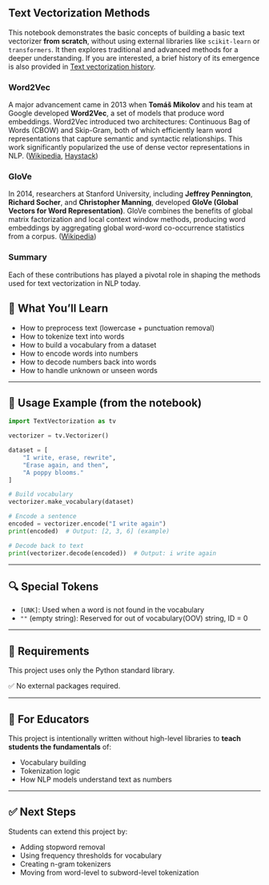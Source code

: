 ## Text Vectorization Methods

This notebook demonstrates the basic concepts of building a basic text vectorizer **from scratch**, without using external libraries like `scikit-learn` or `transformers`. It then explores traditional and advanced methods for a deeper understanding. If you are interested, a brief history of its emergence is also provided in [Text vectorization history](/vectorizer/History.html).


### Word2Vec

A major advancement came in 2013 when **Tomáš Mikolov** and his team at Google developed **Word2Vec**, a set of models that produce word embeddings. Word2Vec introduced two architectures: Continuous Bag of Words (CBOW) and Skip-Gram, both of which efficiently learn word representations that capture semantic and syntactic relationships. This work significantly popularized the use of dense vector representations in NLP. ([Wikipedia][3], [Haystack][4])

### GloVe

In 2014, researchers at Stanford University, including **Jeffrey Pennington**, **Richard Socher**, and **Christopher Manning**, developed **GloVe (Global Vectors for Word Representation)**. GloVe combines the benefits of global matrix factorization and local context window methods, producing word embeddings by aggregating global word-word co-occurrence statistics from a corpus. ([Wikipedia][5])

### Summary

Each of these contributions has played a pivotal role in shaping the methods used for text vectorization in NLP today.

[1]: https://en.wikipedia.org/wiki/Word_embedding?utm_source=chatgpt.com "Word embedding"
[2]: https://en.wikipedia.org/wiki/Latent_semantic_analysis?utm_source=chatgpt.com "Latent semantic analysis"
[3]: https://en.wikipedia.org/wiki/Word2vec?utm_source=chatgpt.com "Word2vec"
[4]: https://haystack.deepset.ai/blog/what-is-text-vectorization-in-nlp?utm_source=chatgpt.com "What Is Text Vectorization? Everything You Need to Know | Haystack"
[5]: https://en.wikipedia.org/wiki/GloVe?utm_source=chatgpt.com "GloVe"


## 📌 What You’ll Learn

- How to preprocess text (lowercase + punctuation removal)
- How to tokenize text into words
- How to build a vocabulary from a dataset
- How to encode words into numbers
- How to decode numbers back into words
- How to handle unknown or unseen words

---

## 🧪 Usage Example (from the notebook)

```python
import TextVectorization as tv

vectorizer = tv.Vectorizer()

dataset = [
    "I write, erase, rewrite",
    "Erase again, and then",
    "A poppy blooms."
]

# Build vocabulary
vectorizer.make_vocabulary(dataset)

# Encode a sentence
encoded = vectorizer.encode("I write again")
print(encoded)  # Output: [2, 3, 6] (example)

# Decode back to text
print(vectorizer.decode(encoded))  # Output: i write again
```

---

## 🔍 Special Tokens

* `[UNK]`: Used when a word is not found in the vocabulary
* `""` (empty string): Reserved for out of vocabulary(OOV) string, ID = 0

---

## 🧰 Requirements

This project uses only the Python standard library.

✅ No external packages required.

---

## 📘 For Educators

This project is intentionally written without high-level libraries to **teach students the fundamentals** of:

* Vocabulary building
* Tokenization logic
* How NLP models understand text as numbers

---

## ✅ Next Steps

Students can extend this project by:

* Adding stopword removal
* Using frequency thresholds for vocabulary
* Creating n-gram tokenizers
* Moving from word-level to subword-level tokenization
